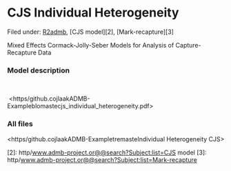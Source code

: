 #  CJS Individual Heterogeneity

Filed under:  [R2admb][1], [CJS model][2], [Mark-recapture][3]

Mixed Effects Cormack-Jolly-Seber Models for Analysis of Capture-Recapture Data

### Model description

 

 <https/github.cojlaakADMB-Exampleblomastecjs_individual_heterogeneity.pdf>

### All files

<https/github.cojlaakADMB-ExampletremasteIndividual Heterogeneity CJS>

[1]: http/www.admb-project.or@@search?Subject:list=R2admb
[2]: http/www.admb-project.or@@search?Subject:list=CJS model
[3]: http/www.admb-project.or@@search?Subject:list=Mark-recapture

